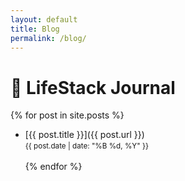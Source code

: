 ```yaml
---
layout: default
title: Blog
permalink: /blog/
---
```


# 📰 LifeStack Journal

{% for post in site.posts %}
- [{{ post.title }}]({{ post.url }}) <br>
  <small>{{ post.date | date: "%B %d, %Y" }}</small><br><br>
{% endfor %}
